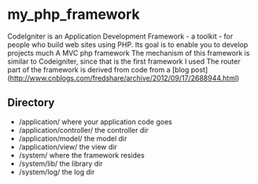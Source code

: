my_php_framework
=============

CodeIgniter is an Application Development Framework - a toolkit - for people
who build web sites using PHP. Its goal is to enable you to develop projects
much 
A MVC php framework
The mechanism of this framework is similar to Codeigniter, since that is the first framework I used
The router part of the framework is derived from code from a [blog post] (http://www.cnblogs.com/fredshare/archive/2012/09/17/2688944.html)


Directory
-------------

- /application/                   where your application code goes
- /application/controller/        the controller dir
- /application/model/             the model dir
- /application/view/              the view dir
- /system/                        where the framework resides
- /system/lib/                    the library dir
- /system/log/                    the log dir
